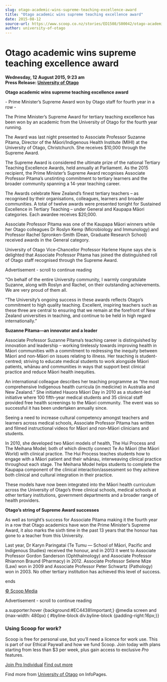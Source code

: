 ```yaml
---
slug: otago-academic-wins-supreme-teaching-excellence-award
title: "Otago academic wins supreme teaching excellence award"
date: 2015-08-12
source-url: https://www.scoop.co.nz/stories/ED1508/S00042/otago-academic-wins-supreme-teaching-excellence-award.htm
author: university-of-otago
---
```

Otago academic wins supreme teaching excellence award
=====================================================

**Wednesday, 12 August 2015, 9:23 am**  
**Press Release: [University of Otago](https://info.scoop.co.nz/University_of_Otago)**

  
**Otago academic wins supreme teaching excellence award**

  
\- Prime Minister’s Supreme Award won by Otago staff for fourth year in a row -

The Prime Minister’s Supreme Award for tertiary teaching excellence has been won by an academic from the University of Otago for the fourth year running.

The Award was last night presented to Associate Professor Suzanne Pitama, Director of the Māori/Indigenous Health Institute (MIHI) at the University of Otago, Christchurch. She receives $10,000 through the Supreme Award.

The Supreme Award is considered the ultimate prize of the national Tertiary Teaching Excellence Awards, held annually at Parliament. As the 2015 recipient, the Prime Minister’s Supreme Award recognises Associate Professor Pitama’s unstinting commitment to tertiary learners and the broader community spanning a 14-year teaching career.

The Awards celebrate New Zealand’s finest tertiary teachers – as recognised by their organisations, colleagues, learners and broader communities. A total of twelve awards were presented tonight for Sustained Excellence in Tertiary Teaching – under General and Kaupapa Māori categories. Each awardee receives $20,000.

Associate Professor Pitama was one of the Kaupapa Māori winners while her Otago colleagues Dr Roslyn Kemp (Microbiology and Immunology) and Professor Rachel Spronken-Smith (Dean, Graduate Research School) received awards in the General category.

University of Otago Vice-Chancellor Professor Harlene Hayne says she is delighted that Associate Professor Pitama has joined the distinguished roll of Otago staff recognised through the Supreme Award.

Advertisement - scroll to continue reading





“On behalf of the entire University community, I warmly congratulate Suzanne, along with Roslyn and Rachel, on their outstanding achievements. We are very proud of them all.

“The University’s ongoing success in these awards reflects Otago’s commitment to high quality teaching. Excellent, inspiring teachers such as these three are central to ensuring that we remain at the forefront of New Zealand universities in teaching, and continue to be held in high regard internationally.”

  
**Suzanne Pitama—an innovator and a leader**  

Associate Professor Suzanne Pitama’s teaching career is distinguished by innovation and leadership – working tirelessly towards improving health in Māori communities with a commitment to redressing the inequity between Māori and non-Māori on issues relating to illness. Her teaching is student-centred; striving to educate medical students to work alongside Māori patients, whānau and communities in ways that support best clinical practice and reduce Māori health inequities.

An international colleague describes her teaching programme as “the most comprehensive Indigenous health curricula (in medicine) in Australia and New Zealand.” She initiated Hauora Māori Day in 2010 as a student-led initiative where 100 fifth-year medical students and 35 clinical staff provided free health screenings to the Māori community. The event was so successful it has been undertaken annually since.

Seeing a need to increase cultural competency amongst teachers and learners across medical schools, Associate Professor Pitama has written and filmed instructional videos for Māori and non-Māori clinicians and students.

In 2010, she developed two Māori models of health, The Hui Process and The Meihana Model; both of which directly connect Te Ao Māori (the Māori World) with clinical practice. The Hui Process teaches students how to engage with a Māori patient and their whānau, interweaving clinical practice throughout each stage. The Meihana Model helps students to complete the Kaupapa component of the clinical interaction/assessment so they achieve both clinical and cultural integration in their practice.

These models have now been integrated into the Māori health curriculum across the University of Otago’s three clinical schools, medical schools at other tertiary institutions, government departments and a broader range of health providers.

**Otago’s string of Supreme Award successes**

As well as tonight’s success for Associate Pitama making it the fourth year in a row that Otago academics have won the Prime Minister’s Supreme Award, it also marks the sixth time in the past 13 years that the honour has gone to a teacher from this University.

Last year, Dr Karyn Paringatai (Te Tumu — School of Māori, Pacific and Indigenous Studies) received the honour, and in 2013 it went to Associate Professor Gordon Sanderson (Ophthalmology) and Associate Professor Rhiannon Braund (Pharmacy) in 2012. Associate Professor Selene Mize (Law) won in 2009 and Associate Professor Peter Schwartz (Pathology) won in 2003. No other tertiary institution has achieved this level of success.

ends

[© Scoop Media](http://www.scoop.co.nz/about/terms.html)  

Advertisement - scroll to continue reading



a.supporter:hover {background:#EC4438!important;} @media screen and (max-width: 480px) { #byline-block div.byline-block {padding-right:16px;}}

### Using Scoop for work?

Scoop is free for personal use, but you’ll need a licence for work use. This is part of our Ethical Paywall and how we fund Scoop. Join today with plans starting from less than $3 per week, plus gain access to exclusive _Pro_ features.  
  
[Join Pro Individual](https://pro.scoop.co.nz/Individual/?from=ProIn24) [Find out more](https://pro.scoop.co.nz/using-scoop-for-work/?from=ProIn24)

Find more from [University of Otago](https://info.scoop.co.nz/University_of_Otago) on InfoPages.